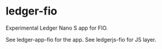 # ledger-fio
Experimental Ledger Nano S app for FIO.

See ledger-app-fio for the app.
See ledgerjs-fio for JS layer.
